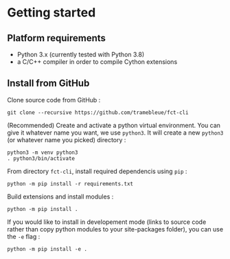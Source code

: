 # Getting started

## Platform requirements

- Python 3.x (currently tested with Python 3.8)
- a C/C++ compiler in order to compile Cython extensions

## Install from GitHub

Clone source code from GitHub :

```
git clone --recursive https://github.com/tramebleue/fct-cli
```

(Recommended)
Create and activate a python virtual environment.
You can give it whatever name you want, we use `python3`.
It will create a new `python3` (or whatever name you picked) directory :

```
python3 -m venv python3
. python3/bin/activate
```

From directory `fct-cli`,
install required dependencis using `pip` :

```
python -m pip install -r requirements.txt
```

Build extensions and install modules :

```
python -m pip install .
```

If you would like to install in developement mode (links to source code rather than copy python modules to your site-packages folder), you can use the `-e` flag :

```
python -m pip install -e .
```